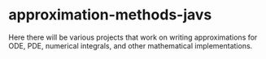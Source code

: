 # approximation-methods-javs
Here there will be various projects that work on writing approximations for ODE, PDE, numerical integrals, and other mathematical implementations.
